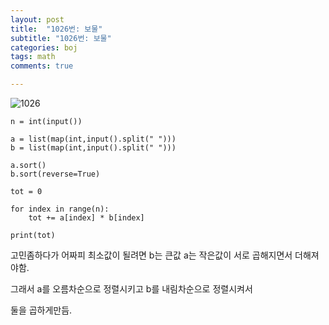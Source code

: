 ```yaml
---
layout: post
title:  "1026번: 보물"
subtitle: "1026번: 보물"
categories: boj
tags: math
comments: true

---
```

![1026](https://user-images.githubusercontent.com/56789064/88155330-ecbdf000-cc42-11ea-93e4-9396fc13b095.jpg)

```
n = int(input())  
  
a = list(map(int,input().split(" ")))  
b = list(map(int,input().split(" ")))  
  
a.sort()  
b.sort(reverse=True)  
  
tot = 0  
  
for index in range(n):  
    tot += a[index] * b[index]  
  
print(tot)
```

고민좀하다가 어짜피 최소값이 될려면 b는 큰값 a는 작은값이 서로 곱해지면서 더해져야함.

그래서 a를 오름차순으로 정렬시키고 b를 내림차순으로 정렬시켜서

둘을 곱하게만듬.